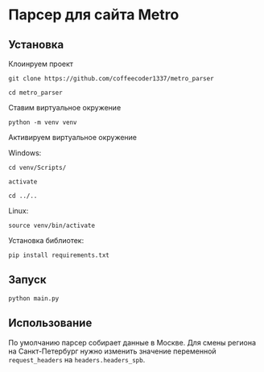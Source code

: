 # Парсер для сайта Metro

## Установка

Клоинруем проект
```
git clone https://github.com/coffeecoder1337/metro_parser
```
```
cd metro_parser
```

Ставим виртуальное окружение
```
python -m venv venv
```

Активируем виртуальное окружение

Windows:
```
cd venv/Scripts/
```
```
activate
```
```
cd ../..
```

Linux:
```
source venv/bin/activate
```

Установка библиотек:
```
pip install requirements.txt
```

## Запуск
```
python main.py
```

## Использование
По умолчанию парсер собирает данные в Москве. Для смены региона на Санкт-Петербург нужно изменить значение переменной `request_headers` на `headers.headers_spb`.


